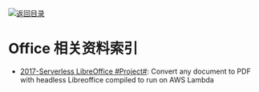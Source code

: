 [![返回目录](https://parg.co/UGo)](https://parg.co/b4z) 
 
 
# Office 相关资料索引

* [2017-Serverless LibreOffice #Project#](https://github.com/vladgolubev/serverless-libreoffice): Convert any document to PDF with headless Libreoffice compiled to run on AWS Lambda
